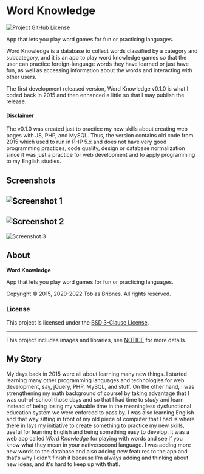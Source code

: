 # Word Knowledge

[![Project GitHub License](https://img.shields.io/github/license/tobiasbriones/word-knowledge.svg?style=flat-square)](https://github.com/tobiasbriones/word-knowledge/blob/main/LICENSE)

App that lets you play word games for fun or practicing languages.

Word Knowledge is a database to collect words classified by a category and
subcategory, and it is an app to play word knowledge games so that the user can
practice foreign-language words they have learned or just have fun, as well as
accessing information about the words and interacting with other users.

The first development released version, Word Knowledge v0.1.0 is what I coded
back in 2015 and then enhanced a little so that I may publish the release.

#### Disclaimer

The v0.1.0 was created just to practice my new skills about creating web pages
with JS, PHP, and MySQL. Thus, the version contains old code from 2015 which
used to run in PHP 5.x and does not have very good programming practices, code
quality, design or database normalization since it was just a practice for web
development and to apply programming to my English studies.

## Screenshots

![Screenshot 1](https://github.com/tobiasbriones/word-knowledge/releases/download/v0.0.1/screenshot-1.png)
---
![Screenshot 2](https://github.com/tobiasbriones/word-knowledge/releases/download/v0.0.1/screenshot-2.png)
----
![Screenshot 3](https://github.com/tobiasbriones/word-knowledge/releases/download/v0.0.1/screenshot-3.png)

## About

**Word Knowledge**

App that lets you play word games for fun or practicing languages.

Copyright © 2015, 2020-2022 Tobias Briones. All rights reserved.

### License

This project is licensed under the [BSD 3-Clause License](LICENSE).

---

This project includes images and libraries, see [NOTICE](NOTICE) for more 
details.

## My Story

My days back in 2015 were all about learning many new things. I started learning
many other programming languages and technologies for web development, say,
jQuery, PHP, MySQL, and stuff. On the other hand, I was strengthening my math
background of course! by taking advantage that I was out-of-school those days
and so that I had time to *study* and learn instead of being losing my valuable
time in the meaningless dysfunctional education system we were enforced to pass
by. I was also learning English and that way sitting in front of my old piece of
computer that I had is where there in lays my initiative to create something to
practice my new skills, useful for learning English and being something easy to
develop, it was a web app called *Word Knowledge* for playing with words and see
if you know what they mean in your native/second language. I was adding more new
words to the database and also adding new features to the app and that's why I
didn't finish it because I'm always adding and thinking about new ideas, and
it's hard to keep up with that!.
